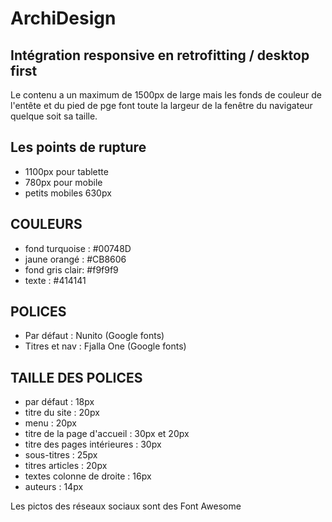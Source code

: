 # ArchiDesign

## Intégration responsive en retrofitting / desktop first

Le contenu a un maximum de 1500px de large mais les fonds de couleur de l'entête et du pied de pge font toute la largeur de la fenêtre du navigateur quelque soit sa taille.

## Les points de rupture

- 1100px pour tablette
- 780px pour mobile
- petits mobiles 630px

## COULEURS

- fond turquoise : #00748D
- jaune orangé : #CB8606
- fond gris clair: #f9f9f9
- texte : #414141

## POLICES

- Par défaut : Nunito (Google fonts)
- Titres et nav : Fjalla One (Google fonts)

## TAILLE DES POLICES

- par défaut : 18px
- titre du site : 20px
- menu : 20px
- titre de la page d'accueil : 30px et 20px
- titre des pages intérieures : 30px
- sous-titres : 25px
- titres articles : 20px
- textes colonne de droite : 16px
- auteurs : 14px

Les pictos des réseaux sociaux sont des Font Awesome
